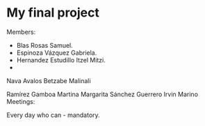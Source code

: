 # My final project
Members:

- Blas Rosas Samuel.
- Espinoza Vázquez Gabriela.
- Hernandez Estudillo Itzel Mitzi.
- 
Nava Avalos Betzabe Malinali

Ramírez Gamboa Martina Margarita
Sánchez Guerrero Irvin Marino
Meetings:

Every day who can - mandatory.
